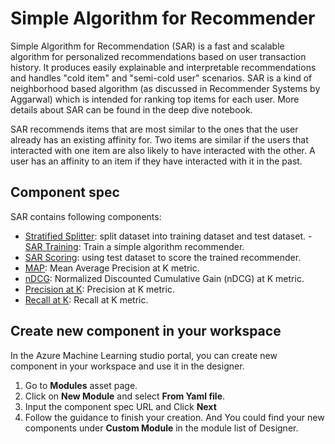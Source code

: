 # Simple Algorithm for Recommender

Simple Algorithm for Recommendation (SAR) is a fast and scalable algorithm for personalized recommendations based on user transaction history. It produces easily explainable and interpretable recommendations and handles "cold item" and "semi-cold user" scenarios. SAR is a kind of neighborhood based algorithm (as discussed in Recommender Systems by Aggarwal) which is intended for ranking top items for each user. More details about SAR can be found in the deep dive notebook.

SAR recommends items that are most similar to the ones that the user already has an existing affinity for. Two items are similar if the users that interacted with one item are also likely to have interacted with the other. A user has an affinity to an item if they have interacted with it in the past.

## Component spec

SAR contains following components:
- [Stratified Splitter](https://github.com/microsoft/recommenders/blob/master/reco_utils/azureml/azureml_designer_modules/module_specs/stratified_splitter.yaml): split dataset into training dataset and test dataset. - [SAR Training](https://github.com/microsoft/recommenders/blob/master/reco_utils/azureml/azureml_designer_modules/module_specs/sar_train.yaml): Train a simple algorithm recommender. 
- [SAR Scoring](https://github.com/microsoft/recommenders/blob/master/reco_utils/azureml/azureml_designer_modules/module_specs/sar_score.yaml): using test dataset to score the trained recommender. 
- [MAP](https://github.com/microsoft/recommenders/blob/master/reco_utils/azureml/azureml_designer_modules/module_specs/map.yaml): Mean Average Precision at K metric. 
- [nDCG](https://github.com/microsoft/recommenders/blob/master/reco_utils/azureml/azureml_designer_modules/module_specs/ndcg.yaml): Normalized Discounted Cumulative Gain (nDCG) at K metric.
- [Precision at K](https://github.com/microsoft/recommenders/blob/master/reco_utils/azureml/azureml_designer_modules/module_specs/precision_at_k.yaml): Precision at K metric.
- [Recall at K](https://github.com/microsoft/recommenders/blob/master/reco_utils/azureml/azureml_designer_modules/module_specs/recall_at_k.yaml): Recall at K metric.

## Create new component in your workspace

In the Azure Machine Learning studio portal, you can create new component in your workspace and use it in the designer.
1. Go to **Modules** asset page.
1. Click on **New Module** and select **From Yaml file**.
1. Input the component spec URL and Click **Next**
1. Follow the guidance to finish your creation. And You could find your new components under **Custom Module** in the module list of Designer.